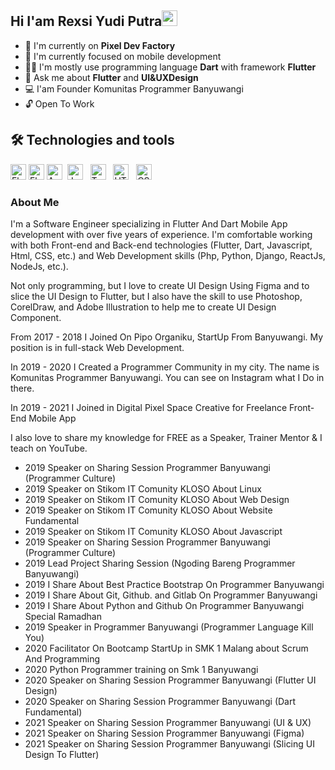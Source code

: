 ## Hi I'am Rexsi Yudi Putra<img src="https://media.giphy.com/media/hvRJCLFzcasrR4ia7z/giphy.gif" width="25px">
- 🔭 I'm currently on **Pixel Dev Factory** 
- 🌱 I'm currently focused on mobile development
- 👨‍💻 I'm mostly use programming language **Dart** with framework **Flutter**
- 💬 Ask me about **Flutter** and **UI&UXDesign** 
- 💻 I'am Founder Komunitas Programmer Banyuwangi
- 🔓 Open To Work 

## 🛠  Technologies and tools
<img src="https://img.shields.io/badge/Flutter-282C34?logo=flutter&logoColor=02569B" alt="Flutter logo" title="Flutter" height="25" />
<img src="https://img.shields.io/badge/Figma-282C34?logo=figma&logoColor=14BBFF" alt="Flutter logo" title="Flutter" height="25" />
<img src="https://img.shields.io/badge/Android-282C34?logo=android&logoColor=3DDC84" alt="Android logo" title="Android" height="25" />
&nbsp;<img src="https://img.shields.io/badge/JavaScript-282C34?logo=javascript&logoColor=F7DF1E" alt="JavaScript logo" title="JavaScript" height="25" />
&nbsp;
<img src="https://img.shields.io/badge/TypeScript-282C34?logo=typescript&logoColor=3178C6" alt="TypeScript logo" title="TypeScript" height="25" />
&nbsp;
<img src="https://img.shields.io/badge/HTML5-282C34?logo=html5&logoColor=E34F26" alt="HTML5 logo" title="HTML5" height="25" />
&nbsp;
<img src="https://img.shields.io/badge/CSS3-282C34?logo=css3&logoColor=1572B6" alt="CSS3 logo" title="CSS3" height="25" />
&nbsp;


### About Me
I'm a Software Engineer specializing in Flutter And Dart Mobile App development with over five years of experience. I'm comfortable working with both Front-end and Back-end technologies (Flutter, Dart, Javascript, Html, CSS, etc.) and Web Development skills (Php, Python, Django, ReactJs, NodeJs, etc.).  
  
Not only programming, but I love to create UI Design Using Figma and to slice the UI Design to Flutter, but I also have the skill to use Photoshop, CorelDraw, and Adobe Illustration to help me to create UI Design Component.  
  
From 2017 - 2018 I Joined On Pipo Organiku, StartUp From Banyuwangi. My position is in full-stack Web Development.  
  
In 2019 - 2020 I Created a Programmer Community in my city. The name is Komunitas Programmer Banyuwangi. You can see on Instagram what I Do in there.  
  
In 2019 - 2021 I Joined in Digital Pixel Space Creative for Freelance Front-End Mobile App  
  
I also love to share my knowledge for FREE as a Speaker, Trainer Mentor & I teach on YouTube.  
  
- 2019 Speaker on Sharing Session Programmer Banyuwangi (Programmer Culture)  
- 2019 Speaker on Stikom IT Comunity KLOSO About Linux  
- 2019 Speaker on Stikom IT Comunity KLOSO About Web Design  
- 2019 Speaker on Stikom IT Comunity KLOSO About Website Fundamental  
- 2019 Speaker on Stikom IT Comunity KLOSO About Javascript  
- 2019 Speaker on Sharing Session Programmer Banyuwangi (Programmer Culture)  
- 2019 Lead Project Sharing Session (Ngoding Bareng Programmer Banyuwangi)  
- 2019 I Share About Best Practice Bootstrap On Programmer Banyuwangi  
- 2019 I Share About Git, Github. and Gitlab On Programmer Banyuwangi  
- 2019 I Share About Python and Github On Programmer Banyuwangi Special Ramadhan  
- 2019 Speaker in Programmer Banyuwangi (Programmer Language Kill You)  
- 2020 Facilitator On Bootcamp StartUp in SMK 1 Malang about Scrum And Programming  
- 2020 Python Programmer training on Smk 1 Banyuwangi  
- 2020 Speaker on Sharing Session Programmer Banyuwangi (Flutter UI Design)  
- 2020 Speaker on Sharing Session Programmer Banyuwangi (Dart Fundamental)  
- 2021 Speaker on Sharing Session Programmer Banyuwangi (UI & UX)  
- 2021 Speaker on Sharing Session Programmer Banyuwangi (Figma)  
- 2021 Speaker on Sharing Session Programmer Banyuwangi (Slicing UI Design To Flutter)

